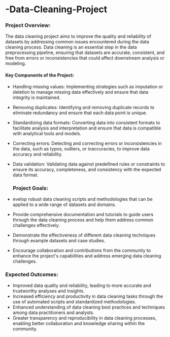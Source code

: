 # -Data-Cleaning-Project

### Project Overview:
The data cleaning project aims to improve the quality and reliability of datasets by addressing common issues encountered during the data cleaning process. Data cleaning is an essential step in the data preprocessing pipeline, ensuring that datasets are accurate, consistent, and free from errors or inconsistencies that could affect downstream analysis or modeling.

#### Key Components of the Project:
- Handling missing values: Implementing strategies such as imputation or deletion to manage missing data effectively and ensure that data integrity is maintained.
- Removing duplicates: Identifying and removing duplicate records to eliminate redundancy and ensure that each data point is unique.
- Standardizing data formats: Converting data into consistent formats to facilitate analysis and interpretation and ensure that data is compatible with analytical tools and models.
- Correcting errors: Detecting and correcting errors or inconsistencies in the data, such as typos, outliers, or inaccuracies, to improve data accuracy and reliability.
- Data validation: Validating data against predefined rules or constraints to ensure its accuracy, completeness, and consistency with the expected data format.

  ### Project Goals:

- evelop robust data cleaning scripts and methodologies that can be applied to a wide range of datasets and domains.
- Provide comprehensive documentation and tutorials to guide users through the data cleaning process and help them address common challenges effectively.
- Demonstrate the effectiveness of different data cleaning techniques through example datasets and case studies.
- Encourage collaboration and contributions from the community to enhance the project's capabilities and address emerging data cleaning challenges.

  
### Expected Outcomes:
- Improved data quality and reliability, leading to more accurate and trustworthy analyses and insights.
- Increased efficiency and productivity in data cleaning tasks through the use of automated scripts and standardized methodologies.
- Enhanced understanding of data cleaning best practices and techniques among data practitioners and analysts.
- Greater transparency and reproducibility in data cleaning processes, enabling better collaboration and knowledge sharing within the community.
